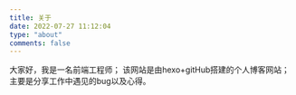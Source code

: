 ```yaml
---
title: 关于
date: 2022-07-27 11:12:04
type: "about"
comments: false
---
```

大家好，我是一名前端工程师；
该网站是由hexo+gitHub搭建的个人博客网站；主要是分享工作中遇见的bug以及心得。
